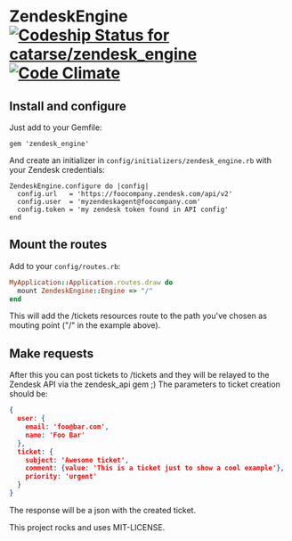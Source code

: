 # ZendeskEngine [ ![Codeship Status for catarse/zendesk_engine](https://codeship.io/projects/9a3ec7c0-f00e-0131-0889-62f1bdfbd872/status)](https://codeship.io/projects/27276) [![Code Climate](https://codeclimate.com/github/catarse/zendesk_engine.png)](https://codeclimate.com/github/catarse/zendesk_engine)

## Install and configure
Just add to your Gemfile:

    gem 'zendesk_engine'

And create an initializer in ```config/initializers/zendesk_engine.rb``` with your Zendesk credentials:

    ZendeskEngine.configure do |config|
      config.url   = 'https://foocompany.zendesk.com/api/v2'
      config.user  = 'myzendeskagent@foocompany.com'
      config.token = 'my zendesk token found in API config'
    end

## Mount the routes
Add to your ```config/routes.rb```:
```ruby
MyApplication::Application.routes.draw do
  mount ZendeskEngine::Engine => "/"
end
```

This will add the /tickets resources route to the path you've chosen as mouting point ("/" in the example above).

## Make requests
After this you can post tickets to /tickets and they will be relayed to the Zendesk API via the zendesk_api gem ;)
The parameters to ticket creation should be:
```json
{
  user: {
    email: 'foo@bar.com',
    name: 'Foo Bar'
  },
  ticket: {
    subject: 'Awesome ticket',
    comment: {value: 'This is a ticket just to show a cool example'},
    priority: 'urgent'
  }
}
```
The response will be a json with the created ticket.

This project rocks and uses MIT-LICENSE.

